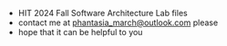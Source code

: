 - HIT 2024 Fall Software Architecture Lab files
- contact me at phantasia_march@outlook.com please
- hope that it can be helpful to you
